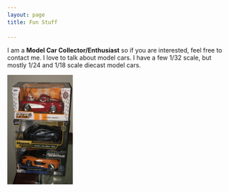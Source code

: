 ```yaml
---
layout: page
title: Fun Stuff 

---
```


I am a **Model Car Collector/Enthusiast** so if you are interested, feel free to contact me. I love to talk about model cars. I have a few 1/32 scale, but mostly 1/24 and 1/18 scale diecast model cars. 

<img src="/img/mclauren.jpg" alt="Mclauren"
	title="My 1/24 scare cars" width="150" height="250" />





